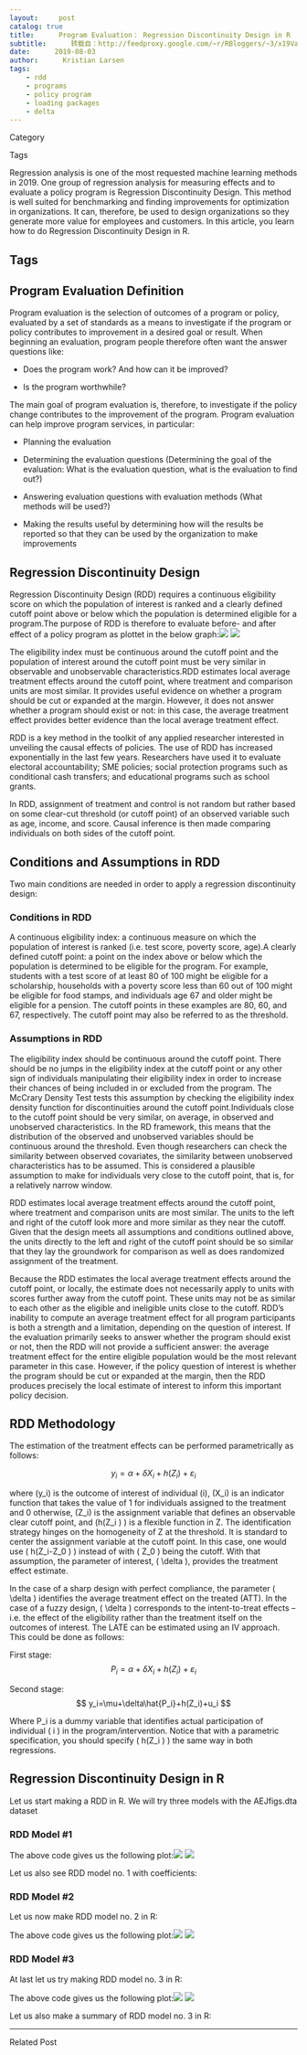 ```yaml
---
layout:     post
catalog: true
title:      Program Evaluation： Regression Discontinuity Design in R
subtitle:      转载自：http://feedproxy.google.com/~r/RBloggers/~3/x19VaF0Lhkg/
date:      2019-08-03
author:      Kristian Larsen
tags:
    - rdd
    - programs
    - policy program
    - loading packages
    - delta
---
```







Category

Tags

Regression analysis is one of the most requested machine learning methods in 2019. One group of regression analysis for measuring effects and to evaluate a policy program is Regression Discontinuity Design. This method is well suited for benchmarking and finding improvements for optimization in organizations. It can, therefore, be used to design organizations so they generate more value for employees and customers. In this article, you learn how to do Regression Discontinuity Design in R.

## Tags

## Program Evaluation Definition

Program evaluation is the selection of outcomes of a program or policy, evaluated by a set of standards as a means to investigate if the program or policy contributes to improvement in a desired goal or result. When beginning an evaluation, program people therefore often want the answer questions like:

- Does the program work? And how can it be improved?

- Is the program worthwhile?


The main goal of program evaluation is, therefore, to investigate if the policy change contributes to the improvement of the program. Program evaluation can help improve program services, in particular:

- Planning the evaluation

- Determining the evaluation questions (Determining the goal of the evaluation: What is the evaluation question, what is the evaluation to find out?)

- Answering evaluation questions with evaluation methods (What methods will be used?)

- Making the results useful by determining how will the results be reported so that they can be used by the organization to make improvements


## Regression Discontinuity Design

Regression Discontinuity Design (RDD) requires a continuous eligibility score on which the population of interest is ranked and a clearly defined cutoff point above or below which the population is determined eligible for a program.The purpose of RDD is therefore to evaluate before- and after effect of a policy program as plottet in the below graph:![](https://i0.wp.com/datascienceplus.com/wp-content/uploads/2019/08/p1-2.png?resize=443%2C292&is-pending-load=1#038;ssl=1)
![](https://i0.wp.com/datascienceplus.com/wp-content/uploads/2019/08/p1-2.png?resize=443%2C292&ssl=1)


The eligibility index must be continuous around the cutoff point and the population of interest around the cutoff point must be very similar in observable and unobservable characteristics.RDD estimates local average treatment effects around the cutoff point, where treatment and comparison units are most similar. It provides useful evidence on whether a program should be cut or expanded at the margin. However, it does not answer whether a program should exist or not: in this case, the average treatment effect provides better evidence than the local average treatment effect.

RDD is a key method in the toolkit of any applied researcher interested in unveiling the causal effects of policies. The use of RDD has increased exponentially in the last few years. Researchers have used it to evaluate electoral accountability; SME policies; social protection programs such as conditional cash transfers; and educational programs such as school grants.

In RDD, assignment of treatment and control is not random but rather based on some clear-cut threshold (or cutoff point) of an observed variable such as age, income, and score. Causal inference is then made comparing individuals on both sides of the cutoff point.

## Conditions and Assumptions in RDD

Two main conditions are needed in order to apply a regression discontinuity design:

### Conditions in RDD

A continuous eligibility index: a continuous measure on which the population of interest is ranked (i.e. test score, poverty score, age).A clearly defined cutoff point: a point on the index above or below which the population is determined to be eligible for the program. For example, students with a test score of at least 80 of 100 might be eligible for a scholarship, households with a poverty score less than 60 out of 100 might be eligible for food stamps, and individuals age 67 and older might be eligible for a pension. The cutoff points in these examples are 80, 60, and 67, respectively. The cutoff point may also be referred to as the threshold.

### Assumptions in RDD

The eligibility index should be continuous around the cutoff point. There should be no jumps in the eligibility index at the cutoff point or any other sign of individuals manipulating their eligibility index in order to increase their chances of being included in or excluded from the program. The McCrary Density Test tests this assumption by checking the eligibility index density function for discontinuities around the cutoff point.Individuals close to the cutoff point should be very similar, on average, in observed and unobserved characteristics. In the RD framework, this means that the distribution of the observed and unobserved variables should be continuous around the threshold. Even though researchers can check the similarity between observed covariates, the similarity between unobserved characteristics has to be assumed. This is considered a plausible assumption to make for individuals very close to the cutoff point, that is, for a relatively narrow window.

RDD estimates local average treatment effects around the cutoff point, where treatment and comparison units are most similar. The units to the left and right of the cutoff look more and more similar as they near the cutoff. Given that the design meets all assumptions and conditions outlined above, the units directly to the left and right of the cutoff point should be so similar that they lay the groundwork for comparison as well as does randomized assignment of the treatment.

Because the RDD estimates the local average treatment effects around the cutoff point, or locally, the estimate does not necessarily apply to units with scores further away from the cutoff point. These units may not be as similar to each other as the eligible and ineligible units close to the cutoff. RDD’s inability to compute an average treatment effect for all program participants is both a strength and a limitation, depending on the question of interest. If the evaluation primarily seeks to answer whether the program should exist or not, then the RDD will not provide a sufficient answer: the average treatment effect for the entire eligible population would be the most relevant parameter in this case. However, if the policy question of interest is whether the program should be cut or expanded at the margin, then the RDD produces precisely the local estimate of interest to inform this important policy decision.

## RDD Methodology

The estimation of the treatment effects can be performed parametrically as follows:

$$ y_i=\alpha+\delta X_i+h(Z_i)+\varepsilon_i $$

where \(y_i\) is the outcome of interest of individual \(i\), \(X_i\) is an indicator function that takes the value of 1 for individuals assigned to the treatment and 0 otherwise, \(Z_i\) is the assignment variable that defines an observable clear cutoff point, and \(h(Z_i ) \) is a flexible function in Z. The identification strategy hinges on the homogeneity of Z at the threshold. It is standard to center the assignment variable at the cutoff point. In this case, one would use \( h(Z_i-Z_0 ) \) instead of with \( Z_0 \) being the cutoff. With that assumption, the parameter of interest, \( \delta \), provides the treatment effect estimate.

In the case of a sharp design with perfect compliance, the parameter \( \delta \) identifies the average treatment effect on the treated (ATT). In the case of a fuzzy design, \( \delta \) corresponds to the intent-to-treat effects – i.e. the effect of the eligibility rather than the treatment itself on the outcomes of interest. The LATE can be estimated using an IV approach. This could be done as follows:

First stage:$$ P_i =\alpha+\delta X_i+h(Z_i)+\varepsilon_i $$

Second stage:$$ y_i=\mu+\delta\hat{P_i}+h(Z_i)+u_i $$

Where P_i is a dummy variable that identifies actual participation of individual \( i \) in the program/intervention. Notice that with a parametric specification, you should specify \( h(Z_i ) \) the same way in both regressions.

## Regression Discontinuity Design in R

Let us start making a RDD in R. We will try three models with the AEJfigs.dta dataset

###  RDD Model #1 

The above code gives us the following plot:![](https://i1.wp.com/datascienceplus.com/wp-content/uploads/2019/08/p1-1-490x350.png?w=450&is-pending-load=1#038;ssl=1)
![](https://i1.wp.com/datascienceplus.com/wp-content/uploads/2019/08/p1-1-490x350.png?w=450&ssl=1)


Let us also see RDD model no. 1 with coefficients:

###  RDD Model #2 

Let us now make RDD model no. 2 in R:

The above code gives us the following plot:![](https://i2.wp.com/datascienceplus.com/wp-content/uploads/2019/08/p2-1-490x350.png?w=450&is-pending-load=1#038;ssl=1)
![](https://i2.wp.com/datascienceplus.com/wp-content/uploads/2019/08/p2-1-490x350.png?w=450&ssl=1)


###  RDD Model #3 

At last let us try making RDD model no. 3 in R:

The above code gives us the following plot:![](https://i2.wp.com/datascienceplus.com/wp-content/uploads/2019/08/p3-1-490x350.png?w=450&is-pending-load=1#038;ssl=1)
![](https://i2.wp.com/datascienceplus.com/wp-content/uploads/2019/08/p3-1-490x350.png?w=450&ssl=1)


Let us also make a summary of RDD model no. 3 in R:

****

Related Post
